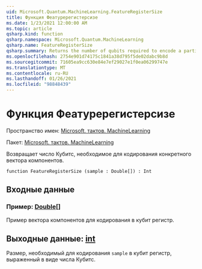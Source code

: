 ```yaml
---
uid: Microsoft.Quantum.MachineLearning.FeatureRegisterSize
title: Функция Феатуререгистерсизе
ms.date: 1/23/2021 12:00:00 AM
ms.topic: article
qsharp.kind: function
qsharp.namespace: Microsoft.Quantum.MachineLearning
qsharp.name: FeatureRegisterSize
qsharp.summary: Returns the number of qubits required to encode a particular feature vector.
ms.openlocfilehash: 2754e901d74175c1841a38d795f5de02dabc9b8d
ms.sourcegitcommit: 71605ea9cc630e84e7ef29027e1f0ea06299747e
ms.translationtype: MT
ms.contentlocale: ru-RU
ms.lasthandoff: 01/26/2021
ms.locfileid: "98848439"
---
```

# <a name="featureregistersize-function"></a>Функция Феатуререгистерсизе

Пространство имен: [Microsoft. тактов. MachineLearning](xref:Microsoft.Quantum.MachineLearning)

Пакет: [Microsoft. тактов. MachineLearning](https://nuget.org/packages/Microsoft.Quantum.MachineLearning)


Возвращает число Кубитс, необходимое для кодирования конкретного вектора компонентов.

```qsharp
function FeatureRegisterSize (sample : Double[]) : Int
```


## <a name="input"></a>Входные данные

### <a name="sample--double"></a>Пример: [Double](xref:microsoft.quantum.lang-ref.double)[]

Пример вектора компонентов для кодирования в кубит регистр.



## <a name="output--int"></a>Выходные данные: [int](xref:microsoft.quantum.lang-ref.int)

Размер, необходимый для кодирования `sample` в кубит регистр, выраженный в виде числа Кубитс.
